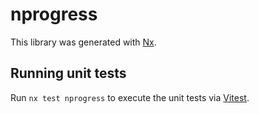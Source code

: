 # nprogress

This library was generated with [Nx](https://nx.dev).

## Running unit tests

Run `nx test nprogress` to execute the unit tests via [Vitest](https://vitest.dev/).
